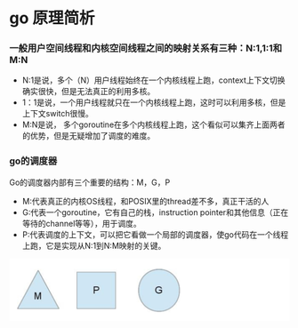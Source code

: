 # go 原理简析

### 一般用户空间线程和内核空间线程之间的映射关系有三种：N:1,1:1和M:N

* N:1是说，多个（N）用户线程始终在一个内核线程上跑，context上下文切换确实很快，但是无法真正的利用多核。
* 1：1是说，一个用户线程就只在一个内核线程上跑，这时可以利用多核，但是上下文switch很慢。
* M:N是说， 多个goroutine在多个内核线程上跑，这个看似可以集齐上面两者的优势，但是无疑增加了调度的难度。

### go的调度器

Go的调度器内部有三个重要的结构：M，G，P

* M:代表真正的内核OS线程，和POSIX里的thread差不多，真正干活的人
* G:代表一个goroutine，它有自己的栈，instruction pointer和其他信息（正在等待的channel等等），用于调度。
* P:代表调度的上下文，可以把它看做一个局部的调度器，使go代码在一个线程上跑，它是实现从N:1到N:M映射的关键。

![](/assets/MPG.png)

